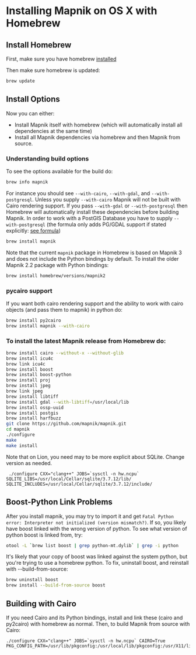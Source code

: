 # Installing Mapnik on OS X with Homebrew

## Install Homebrew

First, make sure you have homebrew [installed](http://github.com/mxcl/homebrew/wiki/installation)

Then make sure homebrew is updated:

```sh
brew update
```

## Install Options

Now you can either:

 - Install Mapnik itself with homebrew (which will automatically install all dependencies at the same time)
 - Install all Mapnik dependencies via homebrew and then Mapnik from source.

### Understanding build options

To see the options available for the build do:

```sh
brew info mapnik
```
For instance you should see `--with-cairo`, `--with-gdal`, and `--with-postgresql`. Unless you supply `--with-cairo` Mapnik will not be built with Cairo rendering support. If you pass `--with-gdal` or `--with-postgresql` then Homebrew will automatically install these dependencies before building Mapnik. 
In order to work with a PostGIS Database you have to supply `--with-postgresql` (the formula only adds PG/GDAL support if stated explicitly: [see formula](https://github.com/Homebrew/homebrew/blob/master/Library/Formula/mapnik.rb#L79-L80))

```sh
brew install mapnik
```

Note that the current `mapnik` package in Homebrew is based on Mapnik 3 and does not include the Python bindings by default. To install the older Mapnik 2.2 package with Python bindings:

```sh
brew install homebrew/versions/mapnik2
```

### pycairo support

If you want both cairo rendering support and the ability to work with cairo objects (and pass them to mapnik) in python do:

```sh
brew install py2cairo
brew install mapnik --with-cairo
```

### To install the latest Mapnik release from Homebrew do:

```sh
brew install cairo --without-x --without-glib
brew install icu4c
brew link icu4c
brew install boost
brew install boost-python
brew install proj
brew install jpeg
brew link jpeg
brew install libtiff
brew install gdal --with-libtiff=/usr/local/lib
brew install ossp-uuid
brew install postgis
brew install harfbuzz
git clone https://github.com/mapnik/mapnik.git
cd mapnik
./configure
make
make install
```

Note that on Lion, you need may to be more explicit about SQLite.  Change version as needed.

```
 ./configure CXX="clang++" JOBS=`sysctl -n hw.ncpu` SQLITE_LIBS=/usr/local/Cellar/sqlite/3.7.12/lib/ SQLITE_INCLUDES=/usr/local/Cellar/sqlite/3.7.12/include/
```

## Boost-Python Link Problems

After you install mapnik, you may try to import it and get `Fatal Python error: Interpreter not initialized (version mismatch?)`. If so, you likely have boost linked with the wrong version of python. To see what version of python boost is linked from, try:

```sh
otool -L `brew list boost | grep python-mt.dylib` | grep -i python
```

It's likely that your copy of boost was linked against the system python, but you're trying to use a homebrew python. To fix, uninstall boost, and reinstall with --build-from-source:

```sh
brew uninstall boost
brew install --build-from-source boost
```

## Building with Cairo

If you need Cairo and its Python bindings, install and link these (cairo and py2cairo) with homebrew as normal. Then, to build Mapnik from source with Cairo:

```
./configure CXX="clang++" JOBS=`sysctl -n hw.ncpu` CAIRO=True PKG_CONFIG_PATH=/usr/lib/pkgconfig:/usr/local/lib/pkgconfig:/usr/X11/lib/pkgconfig
```